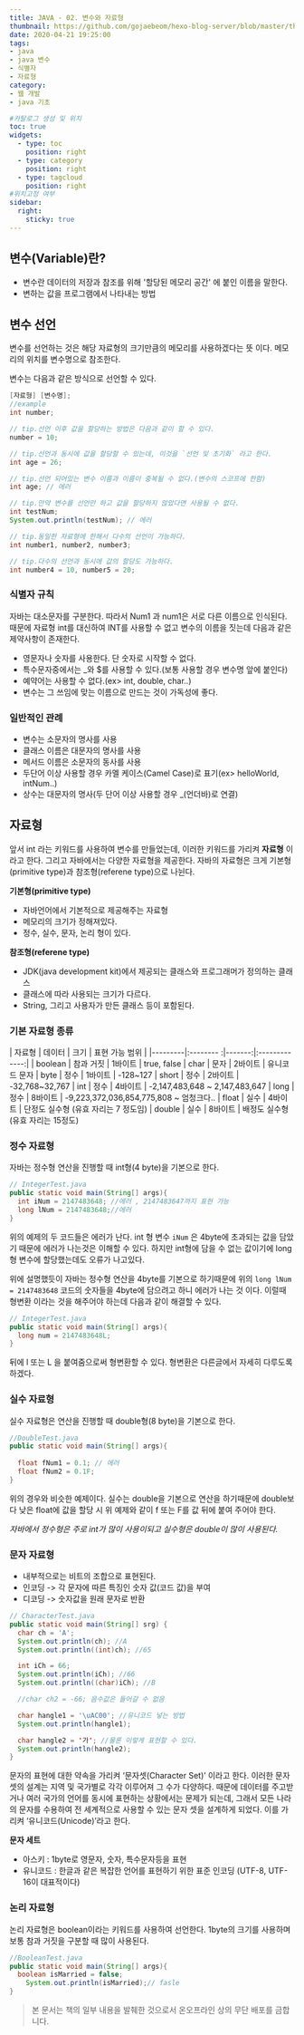 ```yaml
---
title: JAVA - 02. 변수와 자료형
thumbnail: https://github.com/gojaebeom/hexo-blog-server/blob/master/themes/icarus/source/images/%EC%9E%90%EB%B0%94/java-thumbnail.jpg?raw=true
date: 2020-04-21 19:25:00
tags: 
- java
- java 변수
- 식별자
- 자료형
category:
- 웹 개발
- java 기초

#카탈로그 생성 및 위치
toc: true
widgets:
  - type: toc
    position: right
  - type: category
    position: right
  - type: tagcloud
    position: right
#위치고정 여부
sidebar:
  right:
    sticky: true
---
```

## 변수(Variable)란?
- 변수란 데이터의 저장과 참조를 위해 '할당된 메모리 공간' 에 붙인 이름을 말한다. <!-- more -->
- 변하는 값을 프로그램에서 나타내는 방법

## 변수 선언
변수를 선언하는 것은 해당 자료형의 크기만큼의 메모리를 사용하겠다는 뜻 이다. 메모리의 위치를 변수명으로 참조한다.

변수는 다음과 같은 방식으로 선언할 수 있다.

```java
[자료형] [변수명];
//example
int number;

// tip.선언 이후 값을 할당하는 방법은 다음과 같이 할 수 있다.
number = 10;

// tip.선언과 동시에 값을 할당할 수 있는데, 이것을 `선언 및 초기화` 라고 한다.
int age = 26; 

// tip.선언 되어있는 변수 이름과 이름이 중복될 수 없다.(변수의 스코프에 한함)
int age; // 에러

// tip.만약 변수를 선언만 하고 값을 할당하지 않았다면 사용될 수 없다.
int testNum;
System.out.println(testNum); // 에러

// tip.동일한 자료형에 한해서 다수의 선언이 가능하다.
int number1, number2, number3;

// tip.다수의 선언과 동시에 값의 할당도 가능하다.
int number4 = 10, number5 = 20;
```

### 식별자 규칙
자바는 대소문자를 구분한다. 따라서 Num1 과 num1은 서로 다른 이름으로 인식된다. 때문에 자료형 int를 대신하여 INT를 사용할 수 없고 변수의 이름을 짓는데 다음과 같은 제약사항이 존재한다.

- 영문자나 숫자를 사용한다. 단 숫자로 시작할 수 없다.
- 특수문자중에서는 _와 $를 사용할 수 있다.(보통 사용할 경우 변수명 앞에 붙인다)
- 예약어는 사용할 수 없다.(ex> int, double, char..)
- 변수는 그 쓰임에 맞는 이름으로 만드는 것이 가독성에 좋다.

### 일반적인 관례
- 변수는 소문자의 명사를 사용
- 클래스 이름은 대문자의 명사를 사용
- 메서드 이름은 소문자의 동사를 사용
- 두단어 이상 사용할 경우 카멜 케이스(Camel Case)로 표기(ex> helloWorld, intNum..)
- 상수는 대문자의 명사(두 단어 이상 사용할 경우 _(언더바)로 연결)

## 자료형
앞서 int 라는 키워드를 사용하여 변수를 만들었는데, 이러한 키워드를 가리켜 **자료형** 이라고 한다. 그리고 자바에서는 다양한 자료형을 제공한다. 자바의 자료형은 크게 기본형(primitive type)과 참조형(referene type)으로 나뉜다.

**기본형(primitive type)**
- 자바언어에서 기본적으로 제공해주는 자료형
- 메모리의 크기가 정해져있다.
- 정수, 실수, 문자, 논리 형이 있다.

**참조형(referene type)**
- JDK(java development kit)에서 제공되는 클래스와 프로그래머가 정의하는 클래스
- 클래스에 따라 사용되는 크기가 다르다.
- String, 그리고 사용자가 만든 클래스 등이 포함된다.

### 기본 자료형 종류
|  자료형 |  데이터   |  크기   | 표현 가능 범위 |
|---------|:-------- :|-------:|:-------------:|
| boolean | 참과 거짓 | 1바이트 | true, false
| char    | 문자      | 2바이트 | 유니코드 문자
| byte    | 정수      | 1바이트 | -128~127
| short   | 정수      | 2바이트 | -32,768~32,767
| int     | 정수      | 4바이트 | -2,147,483,648 ~ 2,147,483,647
| long    | 정수      | 8바이트 | -9,223,372,036,854,775,808 ~ 엄청크다..
| float   | 실수      | 4바이트 | 단정도 실수형 (유효 자리는 7 정도임)
| double  | 실수      | 8바이트 | 배정도 실수형 (유효 자리는 15정도)
<br> 

### 정수 자료형 
자바는 정수형 연산을 진행할 때 int형(4 byte)을 기본으로 한다.
```java
// IntegerTest.java
public static void main(String[] args){
  int iNum = 2147483648; //에러 , 2147483647까지 표현 가능
  long lNum = 2147483648;//에러
}
```
위의 예제의 두 코드들은 에러가 난다. int 형 변수 `iNum` 은 4byte에 초과되는 값을 담았기 때문에 에러가 나는것은 이해할 수 있다. 하지만 int형에 담을 수 없는 값이기에 long형 변수에 할당했는데도 오류가 나고있다.

위에 설명했듯이 자바는 정수형 연산을 4byte를 기본으로 하기때문에 위의 `long lNum = 2147483648` 코드의 숫자들을 4byte에 담으려고 하니 에러가 나는 것 이다. 이럴때 형변환 이라는 것을 해주어야 하는데 다음과 같이 해결할 수 있다.
```java
// IntegerTest.java
public static void main(String[] args){
  long num = 2147483648L;
}
```
뒤에 l 또는 L 을 붙여줌으로써 형변환할 수 있다. 형변환은 다른글에서 자세히 다루도록 하겠다.

### 실수 자료형
실수 자료형은 연산을 진행할 때 double형(8 byte)을 기본으로 한다.
```java
//DoubleTest.java
public static void main(String[] args){
  
  float fNum1 = 0.1; // 에러
  float fNum2 = 0.1F;
}
```
위의 경우와 비슷한 예제이다. 실수는 double을 기본으로 연산을 하기때문에 double보다 낮은 float에 값을 할당 시 위 예제와 같이 f 또는 F를 값 뒤에 붙여 주어야 한다.

*자바에서 정수형은 주로 int가 많이 사용이되고 실수형은 double이 많이 사용된다.*

### 문자 자료형
- 내부적으로는 비트의 조합으로 표현된다.
- 인코딩 -> 각 문자에 따른 특징인 숫자 값(코드 값)을 부여
- 디코딩 -> 숫자값을 원래 문자로 반환

```java
// CharacterTest.java
public static void main(String[] srg) {
  char ch = 'A';
  System.out.println(ch); //A
  System.out.println((int)ch); //65

  int iCh = 66;
  System.out.println(iCh); //66
  System.out.println((char)iCh); //B

  //char ch2 = -66; 음수값은 들어갈 수 없음

  char hangle1 = '\uAC00'; //유니코드 넣는 방법
  System.out.println(hangle1);

  char hangle2 = '가'; //물론 이렇게 표현할 수 있다.
  System.out.println(hangle2);
}
```
문자의 표현에 대한 약속을 가리켜 ‘문자셋(Character Set)’ 이라고 한다. 이러한 문자 셋의 설계는 지역 및 국가별로 각각 이루어져 그 수가 다양하다. 때문에 데이터를 주고받거나 여러 국가의 언어를 동시에 표현하는 상황에서는 문제가 되는데, 그래서 모든 나라의 문자를 수용하여 전 세계적으로 사용할 수 있는 문자 셋을 설계하게 되었다. 이를 가리켜 ‘유니코드(Unicode)’라고 한다.

**문자 세트**
- 아스키 : 1byte로 영문자, 숫자, 특수문자등을 표현
- 유니코드 : 한글과 같은 복잡한 언어를 표현하기 위한 표준 인코딩 (UTF-8, UTF-16이 대표적이다)

### 논리 자료형
논리 자료형은 boolean이라는 키워드를 사용하여 선언한다. 1byte의 크기를 사용하며 보통 참과 거짓을 구분할 때 많이 사용된다.

```java
//BooleanTest.java
public static void main(String[] args){
  boolean isMarried = false;	
	System.out.println(isMarried);// fasle
}
```

> 본 문서는 책의 일부 내용을 발췌한 것으로서 온오프라인 상의 무단 배포를 금합니다.

